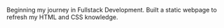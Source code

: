 Beginning my journey in Fullstack Development. Built a static webpage to refresh my HTML and CSS knowledge.
